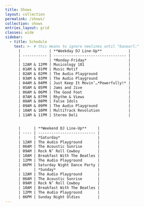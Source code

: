 ```yaml
---
title: Shows
layout: collection
permalink: /shows/
collection: shows
entries_layout: grid
classes: wide
sidebar: 
  - title: Schedule
    text: >- # this means to ignore newlines until "baseurl:"
      |             | **Weekday DJ Line-Up**            |
      | ----------- | --------------------------------- |
      |             | *Monday-Friday*                   |
      | 12AM & 12PM | Musicology 101                    |
      | 01AM & 01PM | Music Motif                       |
      | 02AM & 02PM | The Audio Playground              |
      | 03AM & 03PM | The Audio Playground              |
      | 04AM & 04PM | Just Keep It Movin’…*Powerfully!* |
      | 05AM & 05PM | Jams and Jive                     |
      | 06AM & 06PM | The Good Foot                     |
      | 07AM & 07PM | Rhythm & Views                    |
      | 08AM & 08PM | False Idols                       |
      | 09AM & 09PM | The Audio Playground              |
      | 10AM & 10PM | MultiTrack Revolution             |
      | 11AM & 11PM | Stereo Deli                       |


      |      | **Weekend DJ Line-Up**     |
      | ---- | -------------------------- |
      |      | *Saturday*                 |
      | 12AM | The Audio Playground       |
      | 06AM | The Acoustic Sunrise       |
      | 09AM | Rock N’ Roll Cowboy        |
      | 10AM | Breakfast With The Beatles |
      | 12PM | The Audio Playground       |
      | 06PM | Saturday Night Dance Party |
      |      | *Sunday*                   |
      | 12AM | The Audio Playground       |
      | 06AM | The Acoustic Sunrise       |
      | 09AM | Rock N’ Roll Cowboy        |
      | 10AM | Breakfast With The Beatles |
      | 12PM | The Audio Playground       |
      | 06PM | Sunday Night Oldies        |
---
```

